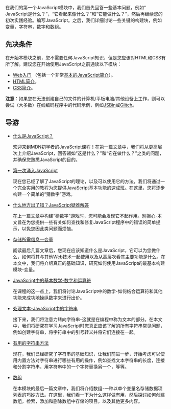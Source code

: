 在我们的第一个JavaScript模块中，我们首先回答一些基本问题，例如“ JavaScript是什么？”，“它看起来像什么？”和“它能做什么？”，然后再继续您的初次实践经验。编写JavaScript。之后，我们详细讨论一些关键的构建块，例如变量，字符串，数字和数组。

## 先决条件

在开始本模块之前，您不需要任何JavaScript知识，但是您应该对HTML和CSS有所了解。建议您在开始使用JavaScript之前通读以下模块：

- [Web入门](https://developer.mozilla.org/en-US/docs/Learn/Getting_started_with_the_web) （包括一个非常[基本的JavaScript简介](https://developer.mozilla.org/en-US/docs/Learn/Getting_started_with_the_web/JavaScript_basics)）。
- [HTML简介](https://developer.mozilla.org/en-US/docs/Learn/HTML/Introduction_to_HTML)。
- [CSS简介](https://developer.mozilla.org/en-US/docs/Learn/CSS/Introduction_to_CSS)。

**注意**：如果您在无法创建自己的文件的计算机/平板电脑/其他设备上工作，则可以尝试（大多数）在线编码程序中的代码示例，例如[JSBin](http://jsbin.com/)或[Glitch](https://glitch.com/)。

## 导游

- [什么是JavaScript？](https://developer.mozilla.org/en-US/docs/Learn/JavaScript/First_steps/What_is_JavaScript)

  欢迎来到MDN初学者的JavaScript课程！在第一篇文章中，我们将从更高层次上介绍JavaScript，回答诸如“这是什么？”和“它在做什么？”之类的问题，并确保您熟悉JavaScript的目的。

- [第一次涌入JavaScript](https://developer.mozilla.org/en-US/docs/Learn/JavaScript/First_steps/A_first_splash)

  现在您已经了解了JavaScript的理论，以及可以使用它的方法，我们将通过一个完全实用的教程为您提供JavaScript基本功能的速成班。在这里，您将逐步构建一个简单的“猜数字”游戏。

- [什么地方出了错？JavaScript疑难解答](https://developer.mozilla.org/en-US/docs/Learn/JavaScript/First_steps/What_went_wrong)

  在上一篇文章中构建“猜数字”游戏时，您可能会发现它不起作用。别担心-本文旨在为您提供一些有关如何查找和修复JavaScript程序中的错误的简单提示，以免您因此类问题而烦恼。

- [存储所需信息—变量](https://developer.mozilla.org/en-US/docs/Learn/JavaScript/First_steps/Variables)

  阅读最后几篇文章后，您现在应该知道什么是JavaScript，它可以为您做什么，如何将其与其他Web技术一起使用以及从高层次看其主要功能是什么。在本文中，我们将介绍真正的基础知识，研究如何使用JavaScript的最基本构建模块-变量。

- [JavaScript中的基本数学-数字和运算符](https://developer.mozilla.org/en-US/docs/Learn/JavaScript/First_steps/Math)

  在课程的这一点上，我们将讨论JavaScript中的数学-如何结合运算符和其他功能来成功地操纵数字来进行出价。

- [处理文本-JavaScript中的字符串](https://developer.mozilla.org/en-US/docs/Learn/JavaScript/First_steps/Strings)

  接下来，我们将注意力转向字符串-这就是在编程中称为文本的部分。在本文中，我们将研究在学习JavaScript时您真正应该了解的所有字符串常见问题，例如创建字符串，将字符串中的引号转义并将它们连接在一起。

- [有用的字符串方法](https://developer.mozilla.org/en-US/docs/Learn/JavaScript/First_steps/Useful_string_methods)

  现在，我们已经研究了字符串的基础知识，让我们前进一步，开始考虑可以使用内置方法对字符串进行哪些有用的操作，例如查找文本字符串的长度，连接和分割字符串，用字符串中的一个字符替换另一个，等等。

- [数组](https://developer.mozilla.org/en-US/docs/Learn/JavaScript/First_steps/Arrays)

  在本模块的最后一篇文章中，我们将介绍数组-一种以单个变量名存储数据项列表的巧妙方法。在这里，我们看一下为什么这样做有用，然后探讨如何创建数组，检索，添加和删除数组中存储的项目，以及其他更多内容。
